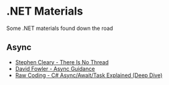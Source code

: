 # .NET Materials
Some .NET materials found down the road

## Async
- [Stephen Cleary - There Is No Thread](https://blog.stephencleary.com/2013/11/there-is-no-thread.html)
- [David Fowler - Async Guidance](https://github.com/davidfowl/AspNetCoreDiagnosticScenarios/blob/master/AsyncGuidance.md)
- [Raw Coding - C# Async/Await/Task Explained (Deep Dive)](https://www.youtube.com/watch?v=il9gl8MH17s)
